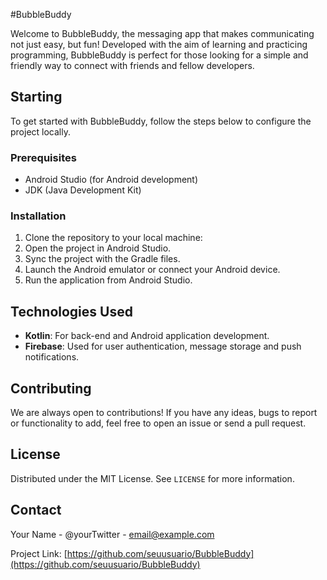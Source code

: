 #BubbleBuddy

Welcome to BubbleBuddy, the messaging app that makes communicating not just easy, but fun! Developed with the aim of learning and practicing programming, BubbleBuddy is perfect for those looking for a simple and friendly way to connect with friends and fellow developers.

## Starting

To get started with BubbleBuddy, follow the steps below to configure the project locally.

### Prerequisites

- Android Studio (for Android development)
- JDK (Java Development Kit)

### Installation

1. Clone the repository to your local machine:
2. Open the project in Android Studio.
3. Sync the project with the Gradle files.
4. Launch the Android emulator or connect your Android device.
5. Run the application from Android Studio.

## Technologies Used

- **Kotlin**: For back-end and Android application development.
- **Firebase**: Used for user authentication, message storage and push notifications.

## Contributing

We are always open to contributions! If you have any ideas, bugs to report or functionality to add, feel free to open an issue or send a pull request.

## License

Distributed under the MIT License. See `LICENSE` for more information.

## Contact

Your Name - @yourTwitter - email@example.com

Project Link: [https://github.com/seuusuario/BubbleBuddy](https://github.com/seuusuario/BubbleBuddy)
